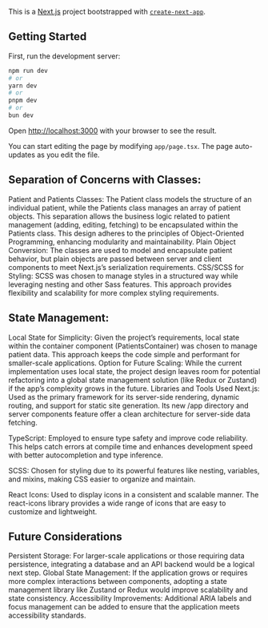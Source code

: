 This is a [Next.js](https://nextjs.org) project bootstrapped with [`create-next-app`](https://nextjs.org/docs/app/api-reference/cli/create-next-app).

## Getting Started

First, run the development server:

```bash
npm run dev
# or
yarn dev
# or
pnpm dev
# or
bun dev
```

Open [http://localhost:3000](http://localhost:3000) with your browser to see the result.

You can start editing the page by modifying `app/page.tsx`. The page auto-updates as you edit the file.

## Separation of Concerns with Classes:

Patient and Patients Classes: The Patient class models the structure of an individual patient, while the Patients class manages an array of patient objects. This separation allows the business logic related to patient management (adding, editing, fetching) to be encapsulated within the Patients class. This design adheres to the principles of Object-Oriented Programming, enhancing modularity and maintainability.
Plain Object Conversion: The classes are used to model and encapsulate patient behavior, but plain objects are passed between server and client components to meet Next.js’s serialization requirements.
CSS/SCSS for Styling: SCSS was chosen to manage styles in a structured way while leveraging nesting and other Sass features. This approach provides flexibility and scalability for more complex styling requirements.

## State Management:

Local State for Simplicity: Given the project’s requirements, local state within the container component (PatientsContainer) was chosen to manage patient data. This approach keeps the code simple and performant for smaller-scale applications.
Option for Future Scaling: While the current implementation uses local state, the project design leaves room for potential refactoring into a global state management solution (like Redux or Zustand) if the app’s complexity grows in the future.
Libraries and Tools Used
Next.js: Used as the primary framework for its server-side rendering, dynamic routing, and support for static site generation. Its new /app directory and server components feature offer a clean architecture for server-side data fetching.

TypeScript: Employed to ensure type safety and improve code reliability. This helps catch errors at compile time and enhances development speed with better autocompletion and type inference.

SCSS: Chosen for styling due to its powerful features like nesting, variables, and mixins, making CSS easier to organize and maintain.

React Icons: Used to display icons in a consistent and scalable manner. The react-icons library provides a wide range of icons that are easy to customize and lightweight.

## Future Considerations

Persistent Storage: For larger-scale applications or those requiring data persistence, integrating a database and an API backend would be a logical next step.
Global State Management: If the application grows or requires more complex interactions between components, adopting a state management library like Zustand or Redux would improve scalability and state consistency.
Accessibility Improvements: Additional ARIA labels and focus management can be added to ensure that the application meets accessibility standards.
